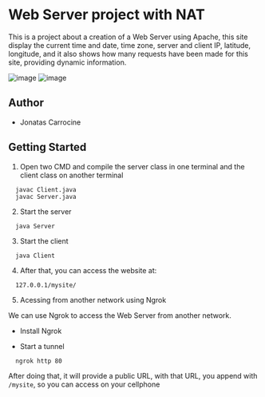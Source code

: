 # Web Server project with NAT

This is a project about a creation of a Web Server using Apache, this site display the current time and date, time zone, server and client IP, latitude, longitude, and it also shows how many requests have been made for this site, providing dynamic information.

![image](https://github.com/JonatasCarrocine/Redes_de_Computadores/assets/39377609/c1525950-a61e-4545-bd55-13a52db14869)
![image](https://github.com/JonatasCarrocine/Redes_de_Computadores/assets/39377609/e6d5f7f4-f140-487e-9dda-6c871e164519)



## Author

 - Jonatas Carrocine

## Getting Started

1. Open two CMD and compile the server class in one terminal and the client class on another terminal
```
  javac Client.java
  javac Server.java
```

2. Start the server
```
  java Server
```

3. Start the client
```
  java Client
```
4. After that, you can access the website at:
```
  127.0.0.1/mysite/
```

5. Acessing from another network using Ngrok

We can use Ngrok to access the Web Server from another network.

- Install Ngrok

- Start a tunnel
```
  ngrok http 80
```
After doing that, it will provide a public URL, with that URL, you append with ``` /mysite ```, so you can access on your cellphone
